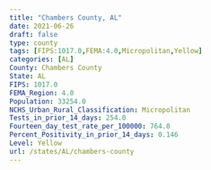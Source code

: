 ```yaml
---
title: "Chambers County, AL"
date: 2021-06-26
draft: false
type: county
tags: [FIPS:1017.0,FEMA:4.0,Micropolitan,Yellow]
categories: [AL]
County: Chambers County
State: AL
FIPS: 1017.0
FEMA_Region: 4.0
Population: 33254.0
NCHS_Urban_Rural_Classification: Micropolitan
Tests_in_prior_14_days: 254.0
Fourteen_day_test_rate_per_100000: 764.0
Percent_Positivity_in_prior_14_days: 0.146
Level: Yellow
url: /states/AL/chambers-county
---
```



